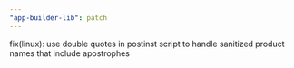 ```yaml
---
"app-builder-lib": patch
---
```


fix(linux): use double quotes in postinst script to handle sanitized product names that include apostrophes 
